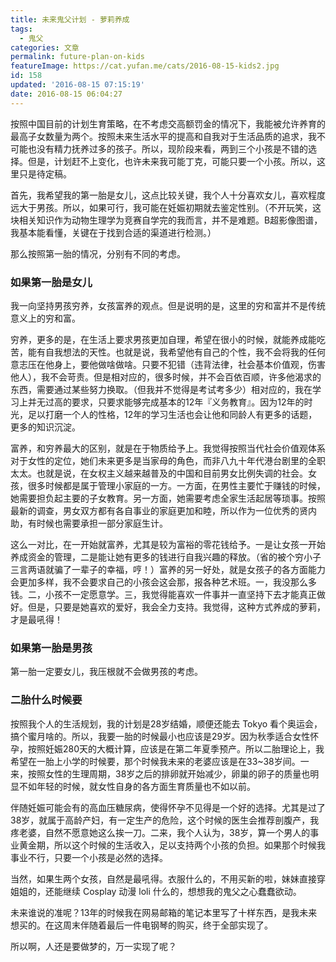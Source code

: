 ```yaml
---
title: 未来鬼父计划 - 萝莉养成
tags:
  - 鬼父
categories: 文章
permalink: future-plan-on-kids
featureImage: https://cat.yufan.me/cats/2016-08-15-kids2.jpg
id: 158
updated: '2016-08-15 07:15:19'
date: 2016-08-15 06:04:27
---
```


按照中国目前的计划生育策略，在不考虑交高额罚金的情况下，我能被允许养育的最高子女数量为两个。按照未来生活水平的提高和自我对于生活品质的追求，我不可能也没有精力抚养过多的孩子。所以，现阶段来看，两到三个小孩是不错的选择。但是，计划赶不上变化，也许未来我可能丁克，可能只要一个小孩。所以，这里只是待定稿。

<!--more-->

首先，我希望我的第一胎是女儿，这点比较关键，我个人十分喜欢女儿，喜欢程度远大于男孩。所以，如果可行，我可能在妊娠初期就去鉴定性别。（不开玩笑，这块相关知识作为动物生理学为竞赛自学完的我而言，并不是难题。B超影像图谱，我基本能看懂，关键在于找到合适的渠道进行检测。）

那么按照第一胎的情况，分别有不同的考虑。

### 如果第一胎是女儿

我一向坚持男孩穷养，女孩富养的观点。但是说明的是，这里的穷和富并不是传统意义上的穷和富。

穷养，更多的是，在生活上要求男孩更加自理，希望在很小的时候，就能养成能吃苦，能有自我想法的天性。也就是说，我希望他有自己的个性，我不会将我的任何意志压在他身上，要他做啥做啥。只要不犯错（违背法律，社会基本价值观，伤害他人），我不会苛责。但是相对应的，很多时候，并不会百依百顺，许多他渴求的东西，需要通过某些努力换取。（但我并不觉得是考试考多少）相对应的，我在学习上并无过高的要求，只要求能够完成基本的12年『义务教育』。因为12年的时光，足以打磨一个人的性格，12年的学习生活也会让他和同龄人有更多的话题，更多的知识沉淀。

富养，和穷养最大的区别，就是在于物质给予上。我觉得按照当代社会价值观体系对于女性的定位，她们未来更多是当家母的角色，而非八九十年代港台剧里的全职太太。也就是说，在女权主义越来越普及的中国和目前男女比例失调的社会。女孩，很多时候都是属于管理小家庭的一方。一方面，在男性主要忙于赚钱的时候，她需要担负起主要的子女教育。另一方面，她需要考虑全家生活起居等琐事。按照最新的调查，男女双方都有各自事业的家庭更加和睦，所以作为一位优秀的贤内助，有时候也需要承担一部分家庭生计。

这么一对比，在一开始就富养，尤其是较为富裕的零花钱给予。一是让女孩一开始养成资金的管理，二是能让她有更多的钱进行自我兴趣的释放。（省的被个穷小子三言两语就骗了一辈子的幸福，哼！）富养的另一好处，就是女孩子的各方面能力会更加多样，我不会要求自己的小孩会这会那，报各种艺术班。一，我没那么多钱。二，小孩不一定愿意学。三，我觉得能喜欢一件事并一直坚持下去才能真正做好。但是，只要是她喜欢的爱好，我会全力支持。我觉得，这种方式养成的萝莉，才是最吼得！

### 如果第一胎是男孩

第一胎一定要女儿，我压根就不会做男孩的考虑。

### 二胎什么时候要

按照我个人的生活规划，我的计划是28岁结婚，顺便还能去 Tokyo 看个奥运会，搞个蜜月啥的。所以，我要一胎的时候最小也应该是29岁。因为秋季适合女性怀孕，按照妊娠280天的大概计算，应该是在第二年夏季预产。所以二胎理论上，我希望在一胎上小学的时候要，那个时候我未来的老婆应该是在33~38岁间。一来，按照女性的生理周期，38岁之后的排卵就开始减少，卵巢的卵子的质量也明显不如年轻的时候，就女性自身的各方面生育质量也不如以前。

伴随妊娠可能会有的高血压糖尿病，使得怀孕不见得是一个好的选择。尤其是过了38岁，就属于高龄产妇，有一定生产的危险，这个时候的医生会推荐剖腹产，我疼老婆，自然不愿意她这么挨一刀。二来，我个人认为，38岁，算一个男人的事业黄金期，所以这个时候的生活收入，足以支持两个小孩的负担。如果那个时候我事业不行，只要一个小孩是必然的选择。

当然，如果生两个女孩，自然是最吼得。衣服什么的，不用买新的啦，妹妹直接穿姐姐的，还能继续 Cosplay 动漫 loli 什么的，想想我的鬼父之心蠢蠢欲动。

未来谁说的准呢？13年的时候我在网易邮箱的笔记本里写了十样东西，是我未来想买的。在这周末伴随着最后一件电钢琴的购买，终于全部实现了。

所以啊，人还是要做梦的，万一实现了呢？
